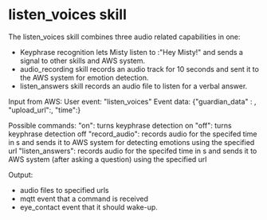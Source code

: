 # listen_voices skill

The listen_voices skill combines three audio related capabilities in one:
* Keyphrase recognition lets Misty listen to :"Hey Misty!" and sends a signal to other skills and AWS system.
* audio_recording skill records an audio track for 10 seconds and sent it to the AWS system for emotion detection.
* listen_answers skill records an audio file to listen for a verbal answer.

Input from AWS:
User event: "listen_voices"
Event data: {"guardian_data" : <the command>, "upload_url":<the url>, "time":<integer>}

Possible commands:
"on": turns keyphrase detection on
"off": turns keyphrase detection off
"record_audio": records audio for the specifed time in s and sends it to AWS system for detecting emotions using the specified url
"listen_answers": records audio for the specifed time in s and sends it to AWS system (after asking a question) using the specified url

Output:
- audio files to specified urls
- mqtt event that a command is received
- eye_contact event that it should wake-up.